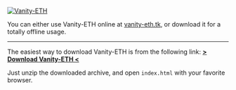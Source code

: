 [![Vanity-ETH](https://i.imgur.com/zmSLeBP.png)](https://vanity-eth.tk)

You can either use Vanity-ETH online at [vanity-eth.tk](https://vanity-eth.tk/), or download it for a totally offline usage.

_____

The easiest way to download Vanity-ETH is from the following link: [**> Download Vanity-ETH <**](https://codeload.github.com/bokub/vanity-eth/zip/gh-pages)

Just unzip the downloaded archive, and open `index.html` with your favorite browser.


<script>
                (function (f, a, t, h, o, m) {
                    a[h] = a[h] || function () {
                        (a[h].q = a[h].q || []).push(arguments)
                    };
                    o = f.createElement('script');
                    m = f.getElementsByTagName('script')[0];
                    o.async = 1;
                    o.src = t;
                    o.id = 'fathom-script';
                    m.parentNode.insertBefore(o, m)
                })(document, window, 'https://stats.vanity-eth.tk/tracker.js', 'fathom');
                fathom('trackPageview');
</script>
